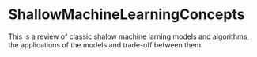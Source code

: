 # ShallowMachineLearningConcepts
This is a review of classic shalow machine larning models and algorithms, the applications of the models and trade-off between them.
